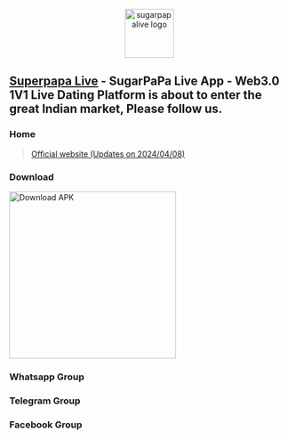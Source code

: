 <p align="center">
  <img alt="sugarpapalive logo" src="https://sugarpapalive.online/images/xqb-logo.png" width="88">   
</p>

## [Superpapa Live](https://www.sugarpapa.live/) - SugarPaPa Live App - Web3.0 1V1 Live Dating Platform is about to enter the great Indian market, Please follow us.

### Home

> [Official website (Updates on 2024/04/08)](https://sugarpapalive.online/)

### Download

<a target="_blank" href='https://store.sugarpapa.live/SugarPaPa-2024040703.apk'><img width="300" alt='Download APK' src='https://sugarpapalive.online/images/download.png'/></a>


### Whatsapp Group

>

### Telegram Group

> 

### Facebook Group

>
